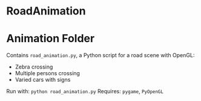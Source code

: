 # RoadAnimation
# Animation Folder
Contains `road_animation.py`, a Python script for a road scene with OpenGL:
- Zebra crossing
- Multiple persons crossing
- Varied cars with signs

Run with: `python road_animation.py`
Requires: `pygame`, `PyOpenGL`
